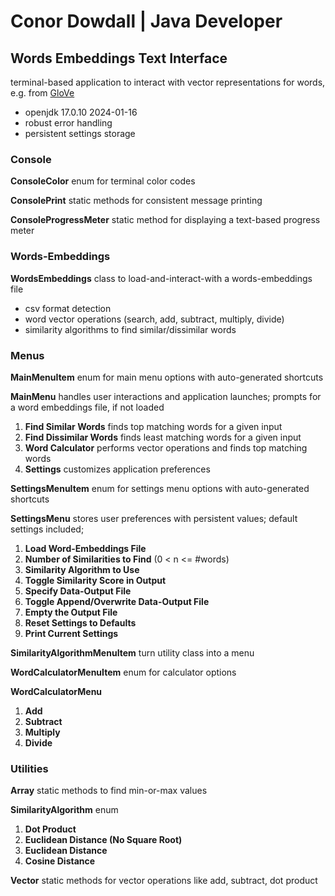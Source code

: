 # Conor Dowdall | Java Developer

## Words Embeddings Text Interface

terminal-based application to interact with vector representations for words, e.g. from [GloVe](https://nlp.stanford.edu/projects/glove/)

- openjdk 17.0.10 2024-01-16
- robust error handling
- persistent settings storage

### Console

**ConsoleColor** enum for terminal color codes

**ConsolePrint** static methods for consistent message printing

**ConsoleProgressMeter** static method for displaying a text-based progress meter

### Words-Embeddings

**WordsEmbeddings** class to load-and-interact-with a words-embeddings file

- csv format detection
- word vector operations (search, add, subtract, multiply, divide)
- similarity algorithms to find similar/dissimilar words

### Menus

**MainMenuItem** enum for main menu options with auto-generated shortcuts

**MainMenu** handles user interactions and application launches; prompts for a word embeddings file, if not loaded
1. **Find Similar Words** finds top matching words for a given input
2. **Find Dissimilar Words** finds least matching words for a given input
3. **Word Calculator** performs vector operations and finds top matching words
4. **Settings** customizes application preferences

**SettingsMenuItem** enum for settings menu options with auto-generated shortcuts

**SettingsMenu** stores user preferences with persistent values; default settings included;
1. **Load Word-Embeddings File**
2. **Number of Similarities to Find** (0 < n <= #words)
3. **Similarity Algorithm to Use**
4. **Toggle Similarity Score in Output**
5. **Specify Data-Output File**
6. **Toggle Append/Overwrite Data-Output File**
7. **Empty the Output File**
8. **Reset Settings to Defaults**
9. **Print Current Settings**

**SimilarityAlgorithmMenuItem** turn utility class into a menu

**WordCalculatorMenuItem** enum for calculator options

**WordCalculatorMenu**
1. **Add**
2. **Subtract**
3. **Multiply**
4. **Divide**

### Utilities

**Array** static methods to find min-or-max values

**SimilarityAlgorithm** enum
1. **Dot Product**
2. **Euclidean Distance (No Square Root)**
3. **Euclidean Distance**
4. **Cosine Distance**

**Vector** static methods for vector operations like add, subtract, dot product